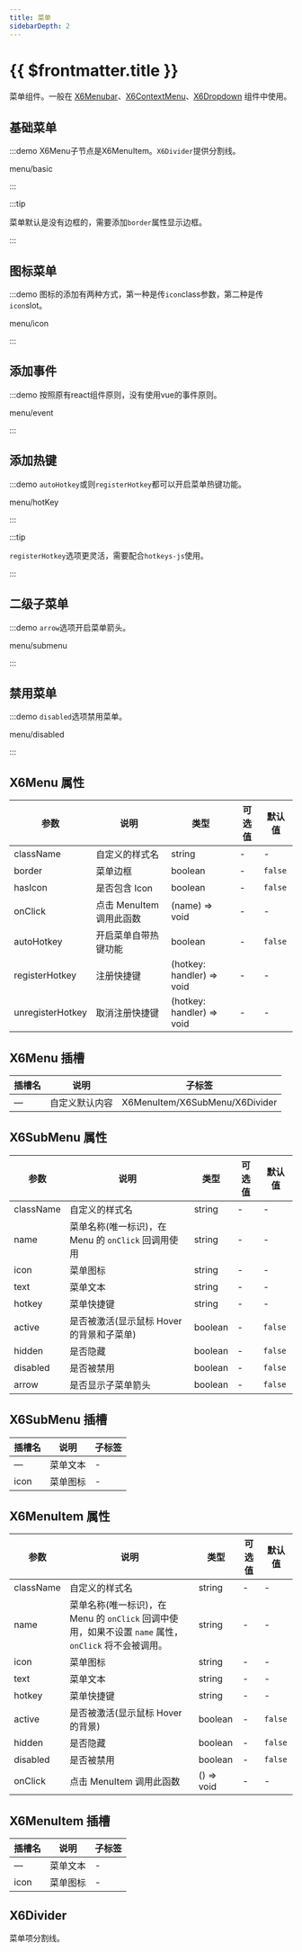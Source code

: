 ```yaml
---
title: 菜单
sidebarDepth: 2
---
```


# {{ $frontmatter.title }}

菜单组件。一般在 [X6Menubar](../menubar/)、[X6ContextMenu](../contextmenu/)、[X6Dropdown](../dropdown/) 组件中使用。

## 基础菜单

:::demo X6Menu子节点是X6MenuItem。`X6Divider`提供分割线。

menu/basic

:::

:::tip

菜单默认是没有边框的，需要添加`border`属性显示边框。

:::

## 图标菜单

:::demo 图标的添加有两种方式，第一种是传`icon`class参数，第二种是传`icon`slot。

menu/icon

:::

## 添加事件

:::demo 按照原有react组件原则，没有使用vue的事件原则。

menu/event

:::

## 添加热键

:::demo `autoHotkey`或则`registerHotkey`都可以开启菜单热键功能。

menu/hotKey

:::

:::tip

`registerHotkey`选项更灵活，需要配合`hotkeys-js`使用。

:::

## 二级子菜单

:::demo `arrow`选项开启菜单箭头。

menu/submenu

:::

## 禁用菜单

:::demo `disabled`选项禁用菜单。

menu/disabled

:::


## X6Menu 属性

| 参数             | 说明                     | 类型                                          | 可选值  | 默认值  |
|------------------|--------------------------|-----------------------------------------------|---------|---------|
| className        | 自定义的样式名           | string                                        | -       | -       |
| border           | 菜单边框                 | boolean                                       | -       | `false` |
| hasIcon          | 是否包含 Icon            | boolean                                       | -       | `false` |
| onClick          | 点击 MenuItem 调用此函数 | (name) => void                                | -       | -       |
| autoHotkey       | 开启菜单自带热键功能     | boolean                                       | -       | `false` |
| registerHotkey   | 注册快捷键               | (hotkey: handler) => void                     | -       | -       |
| unregisterHotkey | 取消注册快捷键           | (hotkey: handler) => void                     | -       | -       |


## X6Menu 插槽

| 插槽名           | 说明                     | 子标签                                        |
|------------------|--------------------------|-----------------------------------------------|
| —                | 自定义默认内容           | X6MenuItem/X6SubMenu/X6Divider                |


## X6SubMenu 属性

| 参数      | 说明                                               | 类型       | 可选值  | 默认值  |
|-----------|----------------------------------------------------|------------|---------|---------|
| className | 自定义的样式名                                     | string     | -       | -       |
| name      | 菜单名称(唯一标识)，在 Menu 的 `onClick` 回调用使用| string     | -       | -       |
| icon      | 菜单图标                                           | string     | -       | -       |
| text      | 菜单文本                                           | string     | -       | -       |
| hotkey    | 菜单快捷键                                         | string     | -       | -       |
| active    | 是否被激活(显示鼠标 Hover 的背景和子菜单)          | boolean    | -       | `false` |
| hidden    | 是否隐藏                                           | boolean    | -       | `false` |
| disabled  | 是否被禁用                                         | boolean    | -       | `false` |
| arrow     | 是否显示子菜单箭头                                 | boolean    | -       | `false` |

## X6SubMenu 插槽

| 插槽名           | 说明                     | 子标签                                        |
|------------------|--------------------------|-----------------------------------------------|
| —                | 菜单文本                 | -                                             |
| icon             | 菜单图标                 | -                                             |

## X6MenuItem 属性

| 参数      | 说明                                               | 类型       | 可选值  | 默认值  |
|-----------|----------------------------------------------------|------------|---------|---------|
| className | 自定义的样式名                                     | string     | -       | -       |
| name      | 菜单名称(唯一标识)，在 Menu 的 `onClick` 回调中使用，如果不设置 `name` 属性，`onClick` 将不会被调用。| string     | -       | -       |
| icon      | 菜单图标                                           | string     | -       | -       |
| text      | 菜单文本                                           | string     | -       | -       |
| hotkey    | 菜单快捷键                                         | string     | -       | -       |
| active    | 是否被激活(显示鼠标 Hover 的背景)                  | boolean    | -       | `false` |
| hidden    | 是否隐藏                                           | boolean    | -       | `false` |
| disabled  | 是否被禁用                                         | boolean    | -       | `false` |
| onClick   | 点击 MenuItem 调用此函数                           | () => void | -       | -       |

## X6MenuItem 插槽

| 插槽名           | 说明                     | 子标签                                        |
|------------------|--------------------------|-----------------------------------------------|
| —                | 菜单文本                 | -                                             |
| icon             | 菜单图标                 | -                                             |


## X6Divider

菜单项分割线。